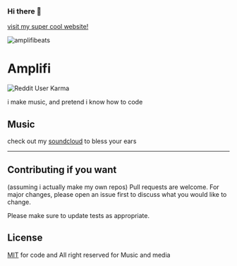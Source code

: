 ### Hi there 👋
[visit my super cool website!](amplifi-beats.github.io)

<!--
**Amplifi-Studios/Amplifi-Studios** is a ✨ _special_ ✨ repository because its `README.md` (this file) appears on your GitHub profile. -->
![amplifibeats](https://i.ibb.co/qDchFCF/Amplifi-Vinyl-Mockup.png)

# Amplifi 
![Reddit User Karma](https://img.shields.io/reddit/user-karma/combined/amplifi-beats?style=social)

i make music, and pretend i know how to code

## Music

check out my [soundcloud](https://soundcloud.com/amplifi-beats) to bless your ears

---


## Contributing if you want
(assuming i actually make my own repos)
Pull requests are welcome. For major changes, please open an issue first to discuss what you would like to change.

Please make sure to update tests as appropriate.

## License
[MIT](https://choosealicense.com/licenses/mit/) for code and All right reserved for Music and media
